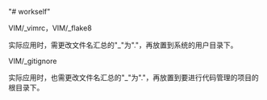 "# workself" 

VIM/_vimrc，VIM/_flake8

实际应用时，需更改文件名汇总的"_"为"."，再放置到系统的用户目录下。

VIM/_gitignore

实际应用时，也需更改文件名汇总的"_"为"."，再放置到要进行代码管理的项目的根目录下。
